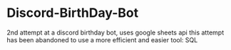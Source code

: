 # Discord-BirthDay-Bot
2nd attempt at a discord birthday bot, uses google sheets api
this attempt has been abandoned to use a more efficient and easier tool: SQL

